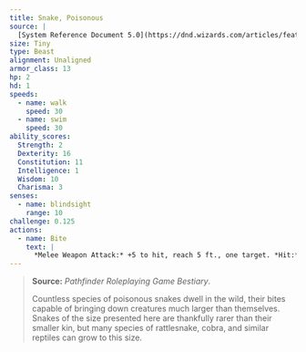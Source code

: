 ```yaml
---
title: Snake, Poisonous
source: |
  [System Reference Document 5.0](https://dnd.wizards.com/articles/features/systems-reference-document-srd)
size: Tiny
type: Beast
alignment: Unaligned
armor_class: 13
hp: 2
hd: 1
speeds:
  - name: walk
    speed: 30
  - name: swim
    speed: 30
ability_scores:
  Strength: 2
  Dexterity: 16
  Constitution: 11
  Intelligence: 1
  Wisdom: 10
  Charisma: 3
senses:
  - name: blindsight
    range: 10
challenge: 0.125
actions:
  - name: Bite
    text: |
      *Melee Weapon Attack:* +5 to hit, reach 5 ft., one target. *Hit:* 1 piercing damage, and the target must make a DC 10 Constitution saving throw, taking 5 (2d4)  poison damage on a failed save, or half as much damage on a successful one.
---
```


> **Source:** *Pathfinder Roleplaying Game Bestiary*.
>
> Countless species of poisonous snakes dwell in the wild, their bites capable of bringing down creatures much larger than themselves. Snakes of the size presented here are thankfully rarer than their smaller kin, but many species of rattlesnake, cobra, and similar reptiles can grow to this size.
